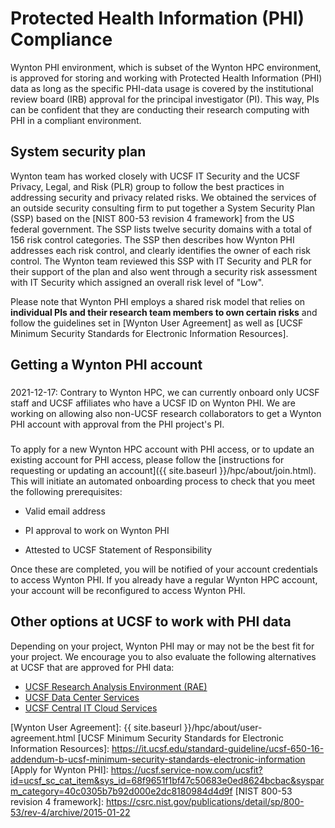 # Protected Health Information (PHI) Compliance

Wynton PHI environment, which is subset of the Wynton HPC environment, is approved for storing and working with Protected Health Information (PHI) data as long as the specific PHI-data usage is covered by the institutional review board (IRB) approval for the principal investigator (PI). This way, PIs can be confident that they are conducting their research computing with PHI in a compliant environment.


## System security plan

Wynton team has worked closely with UCSF IT Security and the UCSF Privacy, Legal, and Risk (PLR) group to follow the best practices in addressing security and privacy related risks. We obtained the services of an outside security consulting firm to put together a System Security Plan (SSP) based on the [NIST 800-53 revision 4 framework] from the US federal government. The SSP lists twelve security domains with a total of 156 risk control categories. The SSP then describes how Wynton PHI addresses each risk control, and clearly identifies the owner of each risk control. The Wynton team reviewed this SSP with IT Security and PLR for their support of the plan and also went through a security risk assessment with IT Security which assigned an overall risk level of "Low".

Please note that Wynton PHI employs a shared risk model that relies on **individual PIs and their research team members to own certain risks** and follow the guidelines set in [Wynton User Agreement] as well as [UCSF Minimum Security Standards for Electronic Information Resources].


## Getting a Wynton PHI account

<div class="alert alert-warning" role="alert" style="margin-top: 3ex; margin-bottom: 3ex;" markdown="1">
2021-12-17: Contrary to Wynton HPC, we can currently onboard only UCSF staff and UCSF affiliates who have a UCSF ID on Wynton PHI. We are working on allowing also non-UCSF research collaborators to get a Wynton PHI account with approval from the PHI project's PI.
</div>

To apply for a new Wynton HPC account with PHI access, or to update an existing account for PHI access, please follow the [instructions for requesting or updating an account]({{ site.baseurl }}/hpc/about/join.html). This will initiate an automated onboarding process to check that you meet the following prerequisites:

* Valid email address

* PI approval to work on Wynton PHI

* Attested to UCSF Statement of Responsibility

Once these are completed, you will be notified of your account credentials to access Wynton PHI. If you already have a regular Wynton HPC account, your account will be reconfigured to access Wynton PHI.


## Other options at UCSF to work with PHI data

Depending on your project, Wynton PHI may or may not be the best fit for your project. We encourage you to also evaluate the following alternatives at UCSF that are approved for PHI data:

* [UCSF Research Analysis Environment (RAE)](https://it.ucsf.edu/service/rae)
* [UCSF Data Center Services](https://it.ucsf.edu/service/data-center-services)
* [UCSF Central IT Cloud Services](https://cloudservices.ucsf.edu/)


[Wynton User Agreement]: {{ site.baseurl }}/hpc/about/user-agreement.html
[UCSF Minimum Security Standards for Electronic Information Resources]: https://it.ucsf.edu/standard-guideline/ucsf-650-16-addendum-b-ucsf-minimum-security-standards-electronic-information
[Apply for Wynton PHI]: https://ucsf.service-now.com/ucsfit?id=ucsf_sc_cat_item&sys_id=68f9651f1bf47c50683e0ed8624bcbac&sysparm_category=40c0305b7b92d000e2dc8180984d4d9f
[NIST 800-53 revision 4 framework]: https://csrc.nist.gov/publications/detail/sp/800-53/rev-4/archive/2015-01-22
